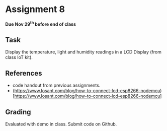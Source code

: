 # Assignment 8
**Due Nov 29<sup>th</sup> before end of class**

## Task 
Display the temperature, light and humidity readings in a LCD Display (from class IoT kit).

## References
- code handout from previous assignments.
- (https://www.losant.com/blog/how-to-connect-lcd-esp8266-nodemcu) [https://www.losant.com/blog/how-to-connect-lcd-esp8266-nodemcu]

## Grading
Evaluated with demo in class. Submit code on Github.
